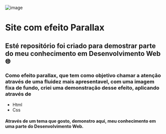 
![image](https://user-images.githubusercontent.com/78797478/114617688-d8150280-9c7e-11eb-977a-5b6fd27a30b8.png)



<h1>Site com efeito Parallax</h1>


## Esté repositório foi criado para demostrar parte do meu conhecimento em Desenvolvimento Web 🌐

### Como efeito parallax, que tem como objetivo chamar a atenção através de uma fluidez mais apresentavel, com uma imagem fixa de fundo, criei uma demonstração desse efeito, aplicando através de

+ Html
+ Css

 #### Através de um tema que gosto, demonstro aqui, meu conhecimento em uma parte do Desenvolvimento Web.
